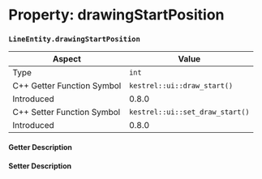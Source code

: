 
# Property: drawingStartPosition
### `LineEntity.drawingStartPosition`

| Aspect | Value |
| --- | --- |
| Type | `int` |
| C++ Getter Function Symbol | `kestrel::ui::draw_start()` |
| Introduced | 0.8.0 |
| C++ Setter Function Symbol | `kestrel::ui::set_draw_start()` |
| Introduced | 0.8.0 |

#### Getter Description

#### Setter Description

